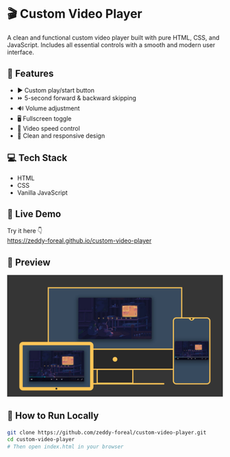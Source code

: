# 🎬 Custom Video Player

A clean and functional custom video player built with pure HTML, CSS, and JavaScript. Includes all essential controls with a smooth and modern user interface.

## 🌟 Features

- ▶️ Custom play/start button
- ⏩ 5-second forward & backward skipping
- 🔊 Volume adjustment
- 🖥️ Fullscreen toggle
- 🚀 Video speed control
- 🎨 Clean and responsive design

## 💻 Tech Stack

- HTML  
- CSS  
- Vanilla JavaScript

## 🚀 Live Demo

Try it here 👇  
https://zeddy-foreal.github.io/custom-video-player

## 📸 Preview

![Custom Video Player Screenshot](./preview.png)

## 📁 How to Run Locally

```bash
git clone https://github.com/zeddy-foreal/custom-video-player.git
cd custom-video-player
# Then open index.html in your browser

